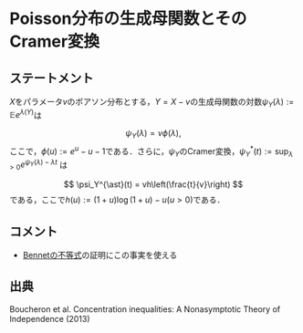 # Poisson分布の生成母関数とそのCramer変換

## ステートメント
$X$をパラメータ$v$のポアソン分布とする，$Y=X-v$の生成母関数の対数$\psi_{Y}(\lambda) :=  \mathbb{E} e^{\lambda (Y)}$は

$$
\psi_{Y} (\lambda) = v\phi(\lambda),
$$
ここで，$\phi(u) := e^u-u-1$である．さらに，$\psi_Y$のCramer変換，$\psi_Y^{\ast}(t) := \sup_{\lambda>0} e^{\psi_Y (\lambda) -\lambda t}$ は

$$
\psi_Y^{\ast}(t) = vh\left(\frac{t}{v}\right)
$$
である，ここで$h(u) := (1+u)\log (1+u) - u (u>0)$である．

## コメント
* [Bennetの不等式](bennett_inequality.md)の証明にこの事実を使える

## 出典
Boucheron et al. Concentration inequalities: A Nonasymptotic Theory of Independence (2013)
